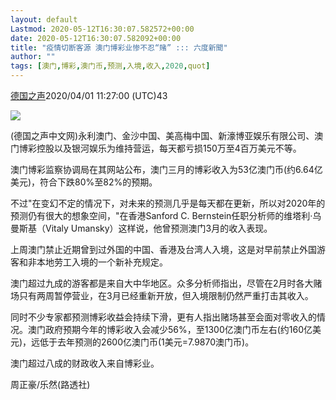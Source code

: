```yaml
---
layout: default
Lastmod: 2020-05-12T16:30:07.582572+00:00
date: 2020-05-12T16:30:07.582092+00:00
title: "疫情切断客源 澳门博彩业惨不忍“赌” ::: 六度新聞"
author: ""
tags: [澳门,博彩,澳门币,预测,入境,收入,2020,quot]
---
```


[德国之声](https://6do.news/source/3)2020/04/01 11:27:00 (UTC)43

![](https://images.weserv.nl/?url=https%3A//s3.six-degrees.io/upload/media/20200401/480/662db6ef1c60d5ca3ddfc053c99a8fe1.jpg)

(德国之声中文网)永利澳门、金沙中国、美高梅中国、新濠博亚娱乐有限公司、澳门博彩控股以及银河娱乐为维持营运，每天都亏损150万至4百万美元不等。

  

澳门博彩监察协调局在其网站公布，澳门三月的博彩收入为53亿澳门币(约6.64亿美元)，符合下跌80%至82%的预期。

  

不过"在变幻不定的情况下，对未来的预测几乎是每天都在更新，所以对2020年的预测仍有很大的想象空间，"在香港Sanford C. Bernstein任职分析师的维塔利·乌曼斯基（Vitaly Umansky）这样说，他曾预测澳门3月的收入表现。

  

上周澳门禁止近期曾到过外国的中国、香港及台湾人入境，这是对早前禁止外国游客和非本地劳工入境的一个新补充规定。

  

澳门超过九成的游客都是来自大中华地区。众多分析师指出，尽管在2月时各大赌场只有两周暂停营业，在3月已经重新开放，但入境限制仍然严重打击其收入。

  

同时不少专家都预测博彩收益会持续下滑，更有人指出赌场甚至会面对零收入的情况。澳门政府预期今年的博彩收入会减少56%，至1300亿澳门币左右(约160亿美元)，远低于去年预测的2600亿澳门币(1美元=7.9870澳门币)。

  

澳门超过八成的财政收入来自博彩业。

  

周正豪/乐然(路透社)


